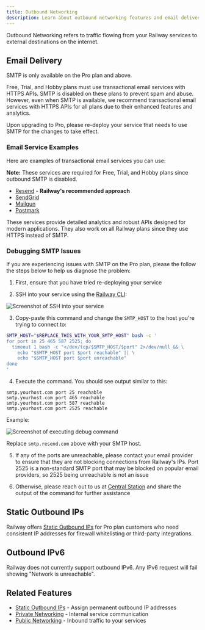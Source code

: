 ```yaml
---
title: Outbound Networking
description: Learn about outbound networking features and email delivery options on Railway.
---
```


Outbound Networking refers to traffic flowing from your Railway services to external destinations on the internet.

## Email Delivery

SMTP is only available on the Pro plan and above.

Free, Trial, and Hobby plans must use transactional email services with HTTPS APIs. SMTP is disabled on these plans to prevent spam and abuse. However, even when SMTP is available, we recommend transactional email services with HTTPS APIs for all plans due to their enhanced features and analytics.

<Banner variant="info">Upon upgrading to Pro, please re-deploy your service that needs to use SMTP for the changes to take effect.</Banner>

### Email Service Examples

Here are examples of transactional email services you can use:

**Note:** These services are required for Free, Trial, and Hobby plans since outbound SMTP is disabled.

- [Resend](https://resend.com/features/email-api) - **Railway's recommended approach**
- [SendGrid](https://sendgrid.com/en-us/solutions/email-api)
- [Mailgun](https://www.mailgun.com/products/send/)
- [Postmark](https://postmarkapp.com/email-api)

These services provide detailed analytics and robust APIs designed for modern applications. They also work on all Railway plans since they use HTTPS instead of SMTP.

### Debugging SMTP Issues

If you are experiencing issues with SMTP on the Pro plan, please the follow the steps below to help us diagnose the problem:

1. First, ensure that you have tried re-deploying your service

2. SSH into your service using the [Railway CLI](/reference/cli-api#ssh):

<Image
src="https://res.cloudinary.com/railway/image/upload/v1757952518/docs/smtp-copy-ssh_qtczce.png"
alt="Screenshot of SSH into your service"
layout="responsive"
width={767} height={729} quality={100} />

3. Copy-paste this command and change the `SMTP_HOST` to the host you're trying to connect to:

```bash
SMTP_HOST="$REPLACE_THIS_WITH_YOUR_SMTP_HOST" bash -c '
for port in 25 465 587 2525; do
  timeout 1 bash -c "</dev/tcp/$SMTP_HOST/$port" 2>/dev/null && \
    echo "$SMTP_HOST port $port reachable" || \
    echo "$SMTP_HOST port $port unreachable"
done
'
```

4. Execute the command. You should see output similar to this:

```
smtp.yourhost.com port 25 reachable
smtp.yourhost.com port 465 reachable
smtp.yourhost.com port 587 reachable
smtp.yourhost.com port 2525 reachable
```

Example:

<Image
src="https://res.cloudinary.com/railway/image/upload/v1757952876/docs/smtp-exec-cmd_ytqx7u.png"
alt="Screenshot of executing debug command"
layout="responsive"
width={767} height={729} quality={100} />

Replace `smtp.resend.com` above with your SMTP host.

5. If any of the ports are unreachable, please contact your email provider to
ensure that they are not blocking connections from Railway's IPs. Port 2525 is
a non-standard SMTP port that may be blocked on popular email providers, so
2525 being unreachable is not an issue

6. Otherwise, please reach out to us at [Central Station](https://station.railway.com)
and share the output of the command for further assistance

## Static Outbound IPs

Railway offers [Static Outbound IPs](/reference/static-outbound-ips) for Pro plan customers who need consistent IP addresses for firewall whitelisting or third-party integrations.

## Outbound IPv6
Railway does not currently support outbound IPv6. Any IPv6 request will fail showing "Network is unreachable".

## Related Features

- [Static Outbound IPs](/reference/static-outbound-ips) - Assign permanent outbound IP addresses
- [Private Networking](/reference/private-networking) - Internal service communication
- [Public Networking](/reference/public-networking) - Inbound traffic to your services
